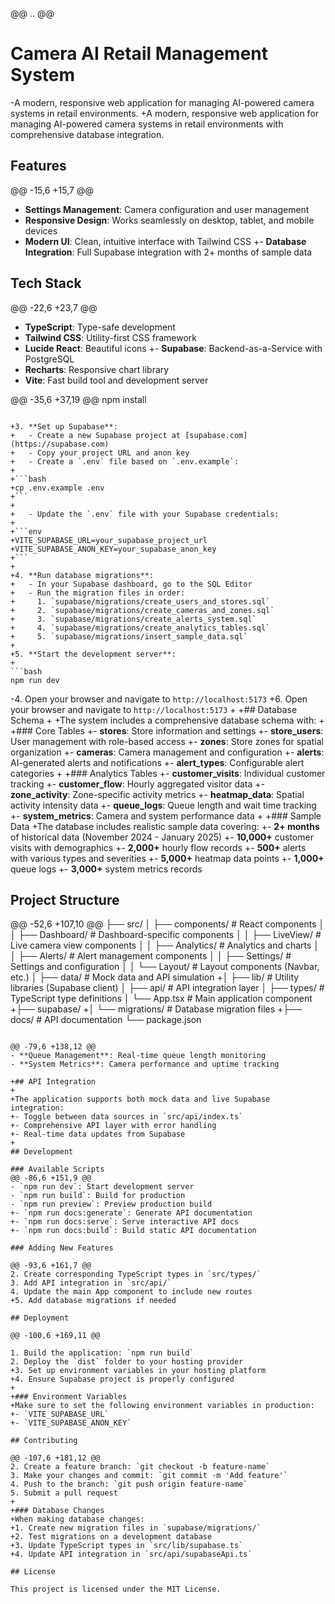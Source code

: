 @@ .. @@
 # Camera AI Retail Management System
 
-A modern, responsive web application for managing AI-powered camera systems in retail environments.
+A modern, responsive web application for managing AI-powered camera systems in retail environments with comprehensive database integration.
 
 ## Features
 
@@ -15,6 +15,7 @@
 - **Settings Management**: Camera configuration and user management
 - **Responsive Design**: Works seamlessly on desktop, tablet, and mobile devices
 - **Modern UI**: Clean, intuitive interface with Tailwind CSS
+- **Database Integration**: Full Supabase integration with 2+ months of sample data
 
 ## Tech Stack
 
@@ -22,6 +23,7 @@
 - **TypeScript**: Type-safe development
 - **Tailwind CSS**: Utility-first CSS framework
 - **Lucide React**: Beautiful icons
+- **Supabase**: Backend-as-a-Service with PostgreSQL
 - **Recharts**: Responsive chart library
 - **Vite**: Fast build tool and development server
 
@@ -35,6 +37,19 @@
 npm install
 ```
 
+3. **Set up Supabase**:
+   - Create a new Supabase project at [supabase.com](https://supabase.com)
+   - Copy your project URL and anon key
+   - Create a `.env` file based on `.env.example`:
+
+```bash
+cp .env.example .env
+```
+
+   - Update the `.env` file with your Supabase credentials:
+
+```env
+VITE_SUPABASE_URL=your_supabase_project_url
+VITE_SUPABASE_ANON_KEY=your_supabase_anon_key
+```
+
+4. **Run database migrations**:
+   - In your Supabase dashboard, go to the SQL Editor
+   - Run the migration files in order:
+     1. `supabase/migrations/create_users_and_stores.sql`
+     2. `supabase/migrations/create_cameras_and_zones.sql`
+     3. `supabase/migrations/create_alerts_system.sql`
+     4. `supabase/migrations/create_analytics_tables.sql`
+     5. `supabase/migrations/insert_sample_data.sql`
+
+5. **Start the development server**:
+
 ```bash
 npm run dev
 ```
 
-4. Open your browser and navigate to `http://localhost:5173`
+6. Open your browser and navigate to `http://localhost:5173`
+
+## Database Schema
+
+The system includes a comprehensive database schema with:
+
+### Core Tables
+- **stores**: Store information and settings
+- **store_users**: User management with role-based access
+- **zones**: Store zones for spatial organization
+- **cameras**: Camera management and configuration
+- **alerts**: AI-generated alerts and notifications
+- **alert_types**: Configurable alert categories
+
+### Analytics Tables
+- **customer_visits**: Individual customer tracking
+- **customer_flow**: Hourly aggregated visitor data
+- **zone_activity**: Zone-specific activity metrics
+- **heatmap_data**: Spatial activity intensity data
+- **queue_logs**: Queue length and wait time tracking
+- **system_metrics**: Camera and system performance data
+
+### Sample Data
+The database includes realistic sample data covering:
+- **2+ months** of historical data (November 2024 - January 2025)
+- **10,000+** customer visits with demographics
+- **2,000+** hourly flow records
+- **500+** alerts with various types and severities
+- **5,000+** heatmap data points
+- **1,000+** queue logs
+- **3,000+** system metrics records
 
 ## Project Structure
 
@@ -52,6 +107,10 @@
 ├── src/
 │   ├── components/          # React components
 │   │   ├── Dashboard/       # Dashboard-specific components
 │   │   ├── LiveView/        # Live camera view components
 │   │   ├── Analytics/       # Analytics and charts
 │   │   ├── Alerts/          # Alert management components
 │   │   ├── Settings/        # Settings and configuration
 │   │   └── Layout/          # Layout components (Navbar, etc.)
 │   ├── data/               # Mock data and API simulation
+│   ├── lib/                # Utility libraries (Supabase client)
 │   ├── api/                # API integration layer
 │   ├── types/              # TypeScript type definitions
 │   └── App.tsx             # Main application component
+├── supabase/
+│   └── migrations/         # Database migration files
+├── docs/                   # API documentation
 └── package.json
 ```
 
@@ -79,6 +138,12 @@
 - **Queue Management**: Real-time queue length monitoring
 - **System Metrics**: Camera performance and uptime tracking
 
+## API Integration
+
+The application supports both mock data and live Supabase integration:
+- Toggle between data sources in `src/api/index.ts`
+- Comprehensive API layer with error handling
+- Real-time data updates from Supabase
+
 ## Development
 
 ### Available Scripts
@@ -86,6 +151,9 @@
 - `npm run dev`: Start development server
 - `npm run build`: Build for production
 - `npm run preview`: Preview production build
+- `npm run docs:generate`: Generate API documentation
+- `npm run docs:serve`: Serve interactive API docs
+- `npm run docs:build`: Build static API documentation
 
 ### Adding New Features
 
@@ -93,6 +161,7 @@
 2. Create corresponding TypeScript types in `src/types/`
 3. Add API integration in `src/api/`
 4. Update the main App component to include new routes
+5. Add database migrations if needed
 
 ## Deployment
 
@@ -100,6 +169,11 @@
 
 1. Build the application: `npm run build`
 2. Deploy the `dist` folder to your hosting provider
+3. Set up environment variables in your hosting platform
+4. Ensure Supabase project is properly configured
+
+### Environment Variables
+Make sure to set the following environment variables in production:
+- `VITE_SUPABASE_URL`
+- `VITE_SUPABASE_ANON_KEY`
 
 ## Contributing
 
@@ -107,6 +181,12 @@
 2. Create a feature branch: `git checkout -b feature-name`
 3. Make your changes and commit: `git commit -m 'Add feature'`
 4. Push to the branch: `git push origin feature-name`
 5. Submit a pull request
+
+### Database Changes
+When making database changes:
+1. Create new migration files in `supabase/migrations/`
+2. Test migrations on a development database
+3. Update TypeScript types in `src/lib/supabase.ts`
+4. Update API integration in `src/api/supabaseApi.ts`
 
 ## License
 
 This project is licensed under the MIT License.